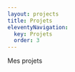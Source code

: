 ```yaml
---
layout: projects
title: Projets
eleventyNavigation:
  key: Projets
  order: 3
---
```


Mes projets

